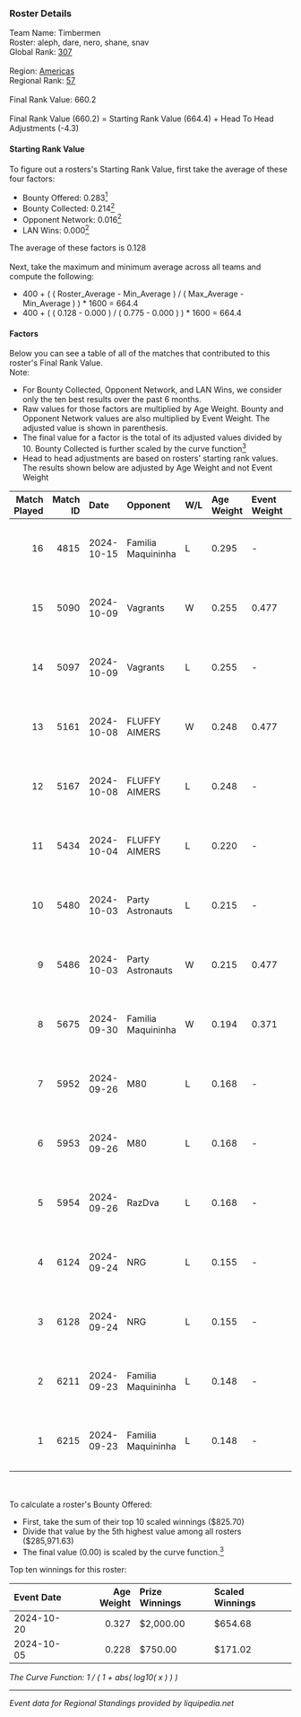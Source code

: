 ### Roster Details<br />
Team Name: Timbermen<br />
Roster: aleph, dare, nero, shane, snav<br />
Global Rank: [307](../../standings_global_2025_02_28.md)<br />
<br />
Region: [Americas]( ../../standings_americas_2025_02_28.md)<br />
Regional Rank: [57]( ../../standings_americas_2025_02_28.md)<br />
<br />
Final Rank Value:  660.2<br />
<br />
Final Rank Value (660.2) = Starting Rank Value (664.4) + Head To Head Adjustments (-4.3)<br />

#### Starting Rank Value<br />
To figure out a rosters's Starting Rank Value, first take the average of these four factors:<br />
- Bounty Offered: 0.283[<sup>1</sup>](#table2)
- Bounty Collected: 0.214[<sup>2</sup>](#table1)
- Opponent Network: 0.016[<sup>2</sup>](#table1)
- LAN Wins: 0.000[<sup>2</sup>](#table1)

The average of these factors is 0.128<br />
<br />
Next, take the maximum and minimum average across all teams and compute the following:<br />
- 400 + ( ( Roster_Average - Min_Average ) / ( Max_Average - Min_Average ) ) * 1600 = 664.4
- 400 + ( ( 0.128 - 0.000 ) / ( 0.775 - 0.000 ) ) * 1600 = 664.4


#### Factors<br />
Below you can see a table of all of the matches that contributed to this roster's Final Rank Value.<br />
Note:<br />

- For Bounty Collected, Opponent Network, and LAN Wins, we consider only the ten best results over the past 6 months.
- Raw values for those factors are multiplied by Age Weight. Bounty and Opponent Network values are also multiplied by Event Weight. The adjusted value is shown in parenthesis.
- The final value for a factor is the total of its adjusted values divided by 10. Bounty Collected is further scaled by the curve function[<sup>3</sup>](#curveFunction)
- Head to head adjustments are based on rosters' starting rank values. The results shown below are adjusted by Age Weight and not Event Weight
<span id="table1"></span><br />


| Match Played | Match ID | Date       | Opponent           | W/L | Age Weight | Event Weight | Bounty Collected | Opponent Network | LAN Wins  | H2H Adj. | Roster                           |
| -: | -: | :- | :- | :- | :- | :- | :- | :- | :- | -: | :- |
|           16 |     4815 | 2024-10-15 | Familia Maquininha | L   | 0.295      | -            | -                | -                | -         |    -4.20 | aleph, dare, nero, shane, snav   |
|           15 |     5090 | 2024-10-09 | Vagrants           | W   | 0.255      | 0.477        | 0.002 (0.000)    | 0.547 (0.067)    | 0 (0.000) |     5.38 | aleph, dare, nero, shane, snav   |
|           14 |     5097 | 2024-10-09 | Vagrants           | L   | 0.255      | -            | -                | -                | -         |    -2.68 | aleph, dare, nero, shane, snav   |
|           13 |     5161 | 2024-10-08 | FLUFFY AIMERS      | W   | 0.248      | 0.477        | 0.006 (0.001)    | 0.237 (0.028)    | 0 (0.000) |     5.87 | aleph, dare, nero, shane, snav   |
|           12 |     5167 | 2024-10-08 | FLUFFY AIMERS      | L   | 0.248      | -            | -                | -                | -         |    -1.97 | aleph, dare, nero, shane, snav   |
|           11 |     5434 | 2024-10-04 | FLUFFY AIMERS      | L   | 0.220      | -            | -                | -                | -         |    -1.80 | aleph, dare, Fr3nk1e, nero, snav |
|           10 |     5480 | 2024-10-03 | Party Astronauts   | L   | 0.215      | -            | -                | -                | -         |    -1.89 | aleph, dare, nero, shane, snav   |
|            9 |     5486 | 2024-10-03 | Party Astronauts   | W   | 0.215      | 0.477        | 0.009 (0.001)    | 0.557 (0.057)    | 0 (0.000) |     4.94 | aleph, dare, nero, shane, snav   |
|            8 |     5675 | 2024-09-30 | Familia Maquininha | W   | 0.194      | 0.371        | 0.003 (0.000)    | 0.121 (0.009)    | 0 (0.000) |     3.39 | aleph, dare, nero, shane, snav   |
|            7 |     5952 | 2024-09-26 | M80                | L   | 0.168      | -            | -                | -                | -         |    -1.18 | aleph, dare, nero, shane, snav   |
|            6 |     5953 | 2024-09-26 | M80                | L   | 0.168      | -            | -                | -                | -         |    -1.19 | aleph, dare, nero, shane, snav   |
|            5 |     5954 | 2024-09-26 | RazDva             | L   | 0.168      | -            | -                | -                | -         |    -3.84 | aleph, dare, nero, shane, snav   |
|            4 |     6124 | 2024-09-24 | NRG                | L   | 0.155      | -            | -                | -                | -         |    -0.36 | aleph, dare, nero, shane, snav   |
|            3 |     6128 | 2024-09-24 | NRG                | L   | 0.155      | -            | -                | -                | -         |    -0.36 | aleph, dare, nero, shane, snav   |
|            2 |     6211 | 2024-09-23 | Familia Maquininha | L   | 0.148      | -            | -                | -                | -         |    -2.18 | aleph, dare, nero, shane, snav   |
|            1 |     6215 | 2024-09-23 | Familia Maquininha | L   | 0.148      | -            | -                | -                | -         |    -2.20 | aleph, dare, nero, shane, snav   |

<br />
<span id="table2"></span><br />
To calculate a roster's Bounty Offered:<br />

- First, take the sum of their top 10 scaled winnings ($825.70)
- Divide that value by the 5th highest value among all rosters ($285,971.63)
- The final value (0.00) is scaled by the curve function.[<sup>3</sup>](#curveFunction)

Top ten winnings for this roster:<br />

| Event Date | Age Weight | Prize Winnings | Scaled Winnings |
| :- | -: | :- | :- |
| 2024-10-20 |      0.327 | $2,000.00      | $654.68         |
| 2024-10-05 |      0.228 | $750.00        | $171.02         |


<span id="curveFunction"></span>_The Curve Function: 1 / ( 1 + abs( log10( x ) ) )_<br />

---
_Event data for Regional Standings provided by liquipedia.net_<br />
